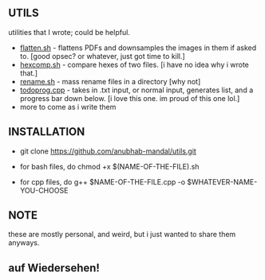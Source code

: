 UTILS
-------
utilities that I wrote; could be helpful.

- [flatten.sh](https://github.com/anubhab-mandal/utils/blob/main/flatten.sh) - flattens PDFs and downsamples the images in them if asked to. [good opsec? or whatever, just got time to kill.]
- [hexcomp.sh](https://github.com/anubhab-mandal/utils/blob/main/hexcomp.sh) - compare hexes of two files. [i have no idea why i wrote that.]
- [rename.sh](https://github.com/anubhab-mandal/utils/blob/main/rename.sh) - mass rename files in a directory [why not]
- [todoprog.cpp](https://github.com/anubhab-mandal/utils/blob/main/todoprog.cpp) - takes in .txt input, or normal input, generates list, and a progress bar down below. [i love this one. im proud of this one lol.]
- more to come as i write them

INSTALLATION
-------------

- git clone https://github.com/anubhab-mandal/utils.git

- for bash files, do chmod +x $(NAME-OF-THE-FILE).sh
- for cpp files, do g++ $NAME-OF-THE-FILE.cpp -o $WHATEVER-NAME-YOU-CHOOSE

NOTE
-----
these are mostly personal, and weird, but i just wanted to share them anyways.

auf Wiedersehen!
----

